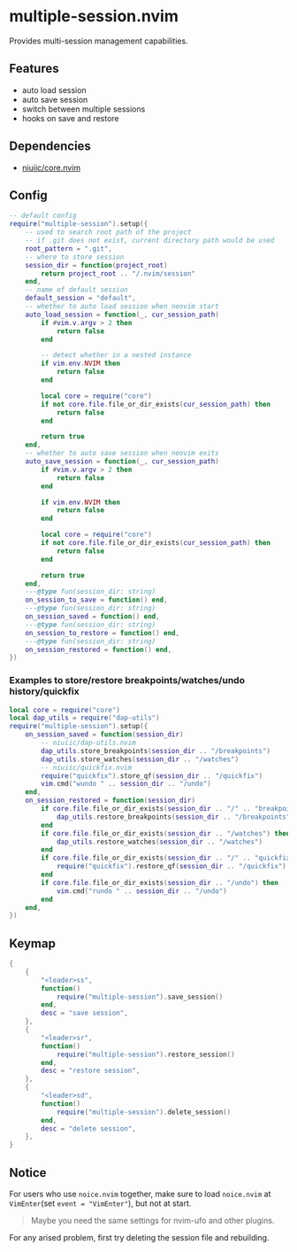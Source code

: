 # multiple-session.nvim

Provides multi-session management capabilities.

## Features

- auto load session
- auto save session
- switch between multiple sessions
- hooks on save and restore

## Dependencies

- [niuiic/core.nvim](https://github.com/niuiic/core.nvim)

## Config

```lua
-- default config
require("multiple-session").setup({
	-- used to search root path of the project
	-- if .git does not exist, current directory path would be used
	root_pattern = ".git",
	-- where to store session
	session_dir = function(project_root)
		return project_root .. "/.nvim/session"
	end,
	-- name of default session
	default_session = "default",
	-- whether to auto load session when neovim start
	auto_load_session = function(_, cur_session_path)
		if #vim.v.argv > 2 then
			return false
		end

		-- detect whether in a nested instance
		if vim.env.NVIM then
			return false
		end

		local core = require("core")
		if not core.file.file_or_dir_exists(cur_session_path) then
			return false
		end

		return true
	end,
	-- whether to auto save session when neovim exits
	auto_save_session = function(_, cur_session_path)
		if #vim.v.argv > 2 then
			return false
		end

		if vim.env.NVIM then
			return false
		end

		local core = require("core")
		if not core.file.file_or_dir_exists(cur_session_path) then
			return false
		end

		return true
	end,
	---@type fun(session_dir: string)
	on_session_to_save = function() end,
	---@type fun(session_dir: string)
	on_session_saved = function() end,
	---@type fun(session_dir: string)
	on_session_to_restore = function() end,
	---@type fun(session_dir: string)
	on_session_restored = function() end,
})
```

### Examples to store/restore breakpoints/watches/undo history/quickfix

```lua
local core = require("core")
local dap_utils = require("dap-utils")
require("multiple-session").setup({
	on_session_saved = function(session_dir)
		-- niuiic/dap-utils.nvim
		dap_utils.store_breakpoints(session_dir .. "/breakpoints")
		dap_utils.store_watches(session_dir .. "/watches")
		-- niuiic/quickfix.nvim
		require("quickfix").store_qf(session_dir .. "/quickfix")
		vim.cmd("wundo " .. session_dir .. "/undo")
	end,
	on_session_restored = function(session_dir)
		if core.file.file_or_dir_exists(session_dir .. "/" .. "breakpoints") then
			dap_utils.restore_breakpoints(session_dir .. "/breakpoints")
		end
		if core.file.file_or_dir_exists(session_dir .. "/watches") then
			dap_utils.restore_watches(session_dir .. "/watches")
		end
		if core.file.file_or_dir_exists(session_dir .. "/" .. "quickfix") then
			require("quickfix").restore_qf(session_dir .. "/quickfix")
		end
		if core.file.file_or_dir_exists(session_dir .. "/undo") then
			vim.cmd("rundo " .. session_dir .. "/undo")
		end
	end,
})
```

## Keymap

```lua
{
	{
		"<leader>ss",
		function()
			require("multiple-session").save_session()
		end,
		desc = "save session",
	},
	{
		"<leader>sr",
		function()
			require("multiple-session").restore_session()
		end,
		desc = "restore session",
	},
	{
		"<leader>sd",
		function()
			require("multiple-session").delete_session()
		end,
		desc = "delete session",
	},
}
```

## Notice

For users who use `noice.nvim` together, make sure to load `noice.nvim` at `VimEnter`(set `event = "VimEnter"`), but not at start.

> Maybe you need the same settings for nvim-ufo and other plugins.

For any arised problem, first try deleting the session file and rebuilding.
